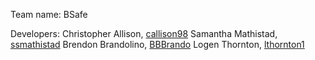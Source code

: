 Team name: BSafe

Developers:
Christopher Allison, [callison98](https://github.com/callison98)
Samantha Mathistad, [ssmathistad](https://github.com/ssmathistad)
Brendon Brandolino, [BBBrando](https://github.com/BBBrando)
Logen Thornton, [lthornton1](https://github.com/lthornton1)
